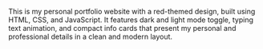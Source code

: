 This is my personal portfolio website with a red-themed design,
built using HTML, CSS, and JavaScript. It features dark and light mode toggle,
typing text animation, and compact info cards that present my personal and professional details in a clean and modern layout.

